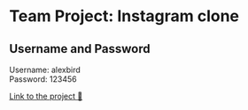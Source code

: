 # Team Project: Instagram clone

## Username and Password
Username: alexbird
<br>
Password: 123456

<a href='https://abb-instagram-clone.netlify.app'>Link to the project 🚀</a>
